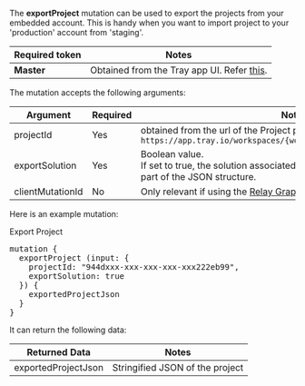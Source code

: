 The **exportProject** mutation can be used to export the projects from your embedded account. This is handy when you want to import project to your 'production' account from 'staging'.

| Required token | Notes                                                                                                                              |
| -------------- | ---------------------------------------------------------------------------------------------------------------------------------- |
| **Master**     | Obtained from the Tray app UI. Refer [this](https://tray.io/documentation/embedded/getting-started/embedded-id-and-master-token/). |

The mutation accepts the following arguments:

| Argument         | Required | Note                                                                                                                    |
| ---------------- | -------- | ----------------------------------------------------------------------------------------------------------------------- |
| projectId        | Yes      | obtained from the url of the Project page: `https://app.tray.io/workspaces/{workspaceId}/projects/{projectId}`          |
| exportSolution   | Yes      | Boolean value. <br>If set to true, the solution associated with the workflow is exported as part of the JSON structure. |
| clientMutationId | No       | Only relevant if using the [Relay GraphQL client](https://relay.dev/)                                                   |

Here is an example mutation:

<div class="accordion-button">Export Project</div>
<div class="accordion-body">
<pre>
mutation {
  exportProject (input: {
    projectId: "944dxxx-xxx-xxx-xxx-xxx222eb99",
    exportSolution: true
  }) {
    exportedProjectJson
  }
}
</pre>
</div>

It can return the following data:

| Returned Data       | Notes                           |
| ------------------- | ------------------------------- |
| exportedProjectJson | Stringified JSON of the project |
